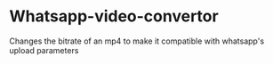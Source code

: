# Whatsapp-video-convertor
Changes the bitrate of an mp4 to make it compatible with whatsapp's upload parameters 
